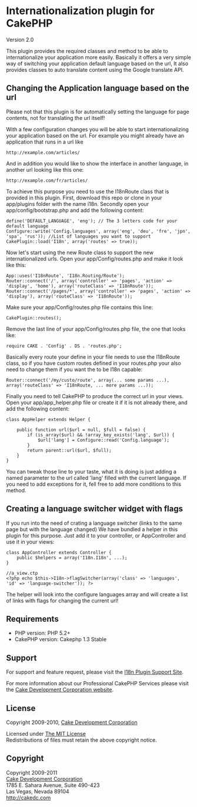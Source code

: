 # Internationalization plugin for CakePHP #

Version 2.0

This plugin provides the required classes and method to be able to internationalize your application more easily. Basically it offers a very simple way of switching your application default language based on the url, It also provides classes to auto translate content using the Google translate API.

## Changing the Application language based on the url ##

Please not that this plugin is for automatically setting the language for page contents, not for translating the url itself!

With a few configuration changes you will be able to start internationalizing your application based on the url. For example you might already have an application that runs in a url like

	http://example.com/articles/

And in addition you would like to show the interface in another language, in another url looking like this one:

	http://example.com/fr/articles/

To achieve this purpose you need to use the I18nRoute class that is provided in this plugin. First, download this repo or clone in your app/plugins folder  with the name i18n. Secondly open your app/config/bootstrap.php and add the following content:

	define('DEFAULT_LANGUAGE', 'eng'); // The 3 letters code for your default language
	Configure::write('Config.languages', array('eng', 'deu', 'fre', 'jpn', 'spa', 'rus')); //List of languages you want to support
	CakePlugin::load('I18n', array('routes' => true));

Now let's start using the new Route class to support the new internationalized urls. Open your app/Config/routes.php and make it look like this:

	App::uses('I18nRoute', 'I18n.Routing/Route');
	Router::connect('/', array('controller' => 'pages', 'action' => 'display', 'home'), array('routeClass' => 'I18nRoute'));
	Router::connect('/pages/*', array('controller' => 'pages', 'action' => 'display'), array('routeClass' => 'I18nRoute'));


Make sure your app/Config/routes.php file contains this line:

	CakePlugin::routes();

Remove the last line of your app/Config/routes.php file, the one that looks like:

	require CAKE . 'Config' . DS . 'routes.php';
 

Basically every route your define in your file needs to use the I18nRoute class, so if you have custom routes defined in your routes.php your also need to change them if you want the to be I18n capable:

	Router::connect('/my/custo/route', array(... some params ...), array('routeClass' => 'I18nRoute, ... more params ...));

Finally you need to tell CakePHP to produce the correct url in your views. Open your app/app\_helper.php file or create it if it is not already there, and add the following content:

	class AppHelper extends Helper {

		public function url($url = null, $full = false) {
			if (is_array($url) && !array_key_exists('lang', $url)) {
				$url['lang'] = Configure::read('Config.language');
			}
			return parent::url($url, $full);
		}
	}

You can tweak those line to your taste, what it is doing is just adding a named parameter to the url called 'lang' filled with the current language. If you need to add exceptions for it, fell free to add more conditions to this method.


## Creating a language switcher widget with flags ##

If you run into the need of crating a language switcher (links to the same page but with the language changed) We have bundled a helper in this plugin for this purpose. Just add it to your controller, or AppController and use it in your views:

	class AppController extends Controller {
		public $helpers = array('I18n.I18n', ...);
	}

	//a_view.ctp
	<?php echo $this->I18n->flagSwitcher(array('class' => 'languages', 'id' => 'language-switcher')); ?>

The helper will look into the configure languages array and will create a list of links with flags for changing the current url!

## Requirements ##

* PHP version: PHP 5.2+
* CakePHP version: Cakephp 1.3 Stable

## Support ##

For support and feature request, please visit the [I18n Plugin Support Site](http://cakedc.lighthouseapp.com/projects/59613-i18n-plugin/).

For more information about our Professional CakePHP Services please visit the [Cake Development Corporation website](http://cakedc.com).

## License ##

Copyright 2009-2010, [Cake Development Corporation](http://cakedc.com)

Licensed under [The MIT License](http://www.opensource.org/licenses/mit-license.php)<br/>
Redistributions of files must retain the above copyright notice.

## Copyright ###

Copyright 2009-2011<br/>
[Cake Development Corporation](http://cakedc.com)<br/>
1785 E. Sahara Avenue, Suite 490-423<br/>
Las Vegas, Nevada 89104<br/>
http://cakedc.com<br/>
